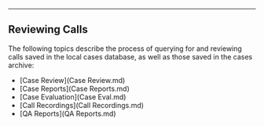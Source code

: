   ---------------------
  **Reviewing Calls**
  ---------------------

The following topics describe the process of querying for and reviewing
calls saved in the local cases database, as well as those saved in the
cases archive:

-   [Case Review](Case Review.md)
-   [Case Reports](Case Reports.md)
-   [Case Evaluation](Case Eval.md)
-   [Call Recordings](Call Recordings.md)
-   [QA Reports](QA Reports.md)

